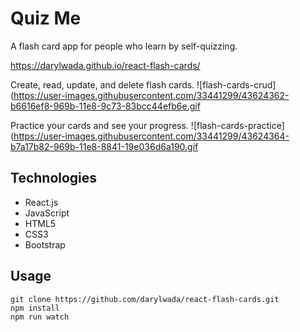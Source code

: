 # Quiz Me
A flash card app for people who learn by self-quizzing.

https://darylwada.github.io/react-flash-cards/

Create, read, update, and delete flash cards.
![flash-cards-crud](https://user-images.githubusercontent.com/33441299/43624362-b6616ef8-969b-11e8-9c73-83bcc44efb6e.gif

Practice your cards and see your progress. 
![flash-cards-practice](https://user-images.githubusercontent.com/33441299/43624364-b7a17b82-969b-11e8-8841-19e036d6a190.gif

## Technologies
- React.js
- JavaScript
- HTML5
- CSS3
- Bootstrap

## Usage
```
git clone https://github.com/darylwada/react-flash-cards.git
npm install
npm run watch
```

